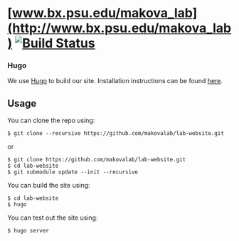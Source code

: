 [www.bx.psu.edu/makova_lab](http://www.bx.psu.edu/makova_lab) [![Build Status](https://travis-ci.com/makovalab/lab-website.svg?branch=master)](https://travis-ci.com/makovalab/lab-website)
===

### Hugo

We use [Hugo](https://gohugo.io/) to build our site.  Installation instructions can be found [here](https://gohugo.io/getting-started/installing/).

## Usage

You can clone the repo using:

```
$ git clone --recursive https://github.com/makovalab/lab-website.git
```

or

```
$ git clone https://github.com/makovalab/lab-website.git
$ cd lab-website
$ git submodule update --init --recursive
```

You can build the site using:

```
$ cd lab-website
$ hugo
```

You can test out the site using:

```
$ hugo server
```

